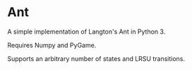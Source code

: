# Ant

A simple implementation of Langton's Ant in Python 3.

Requires Numpy and PyGame.

Supports an arbitrary number of states and LRSU transitions.
